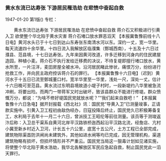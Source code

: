 ### 黄水东流已达寿张  下游居民罹浩劫  在悲愤中奋起自救

1947-01-20
第1版()
专栏：

　　黄水东流已达寿张
    下游居民罹浩劫
    在悲愤中奋起自救
    蒋介石又积极进行引黄入卫
    欲使整个华北陷于黄水灾害
    蒋介石堵口放水罪恶滔天
    【本报冀鲁豫前线十八日电】黄河水头已于十七日到达山东寿张东南清水河以东。深约一丈，宽一华里。每天流速四十余华里。十四日流入我解放区临濮集（鄄城西南），十五及十六日过濮县、范县境，十七日达寿张。九年来因黄河改道，许多迁移到河身内的住民建屋造园，种植小麦。蒋介石不执行发给迁移费的决议，不待复堤即擅行堵口放水，黄水所至，一片汪洋，麦田房屋全被水冲。沿河居民睹此惨状，痛恨万分，纷纷进行抢救工作，并向民主政府控诉蒋介石的罪行。
    【本报冀鲁豫十六日电】（迟到）黄河水于十五日已流至鄄城董口村。宽半华里至一华里，浅处一尺，深处一丈。估计十六日晚可至范县。黄水流过东明县境故道小堤子村时，一段新堤约八华里被急流冲刷，将要出险。而两门一带蒋军又时出破坏，致该县群众不能进行修堤。群众愤慨万分，都说：“为啥不修好堤国民党就放水呢？”“我们起来自救吧！”
    【本报冀鲁豫十六日急电】据开封报载《西北社》讯：国民党“导黄入卫”已测量竣事，正请款实施中。引黄入卫工程初由敌伪经办，日寇投降后终止，国民党久已积极筹备复工，水利局于去年十一月二十六日，曾派技工王昭伦等前往测量。该员等于测竣返汴后称：入卫总干渠系自黄河北岸平汉路铁桥迤西起沿平汉路北流，经詹店、亢村小冀至新乡村近入卫河，计长五十六公里，底宽十五公尺，土方工程已全部完成，建筑物除渠首防洪闸尚未建筑外，其他如进水闸等均已完成，因无管理机构，渠道建筑物略有损坏，但损坏情形并不严重云。国民党当局这一狠毒计划如见诸实施，将使整个华北陷于黄水浩劫，我华北各解放区军民应急起自救，制止国民党此一滔天罪行。

